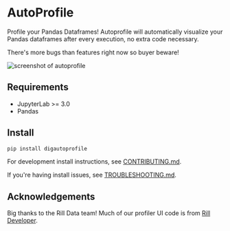 # AutoProfile

Profile your Pandas Dataframes! Autoprofile will automatically visualize your Pandas dataframes after every execution, no extra code necessary.

There's more bugs than features right now so buyer beware!

![screenshot of autoprofile](https://raw.githubusercontent.com/cmudig/AutoProfile/main/examples/profiler_sc.png)

<!-- ## Short Demo

Autoprofile reads your current Jupyter notebook and produces profiles for the Pandas Dataframes in your memory along with some summary statistics and a data preview.

![demo of autoprofile](examples/demo.gif) -->

## Requirements

-   JupyterLab >= 3.0
-   Pandas

## Install

```bash
pip install digautoprofile
```

For development install instructions, see [CONTRIBUTING.md](CONTRIBUTING.md).

If you're having install issues, see [TROUBLESHOOTING.md](TROUBLESHOOTING.md).

## Acknowledgements

Big thanks to the Rill Data team! Much of our profiler UI code is from [Rill Developer](https://github.com/rilldata/rill-developer).
